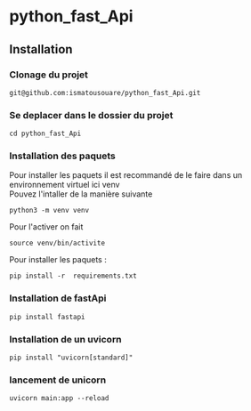 # python_fast_Api

## Installation 
### Clonage du projet
```
git@github.com:ismatousouare/python_fast_Api.git
```
### Se deplacer dans le dossier du projet
```
cd python_fast_Api
```
### Installation des paquets 
Pour installer les paquets il est recommandé de le faire dans un environnement virtuel ici venv  
Pouvez l'intaller de la manière suivante 
```
python3 -m venv venv 
```
Pour l'activer on fait
```
source venv/bin/activite

```
Pour installer les paquets :
```
pip install -r  requirements.txt
``` 
### Installation de fastApi
```
pip install fastapi
```
### Installation de un uvicorn
```
pip install "uvicorn[standard]" 
```
### lancement de unicorn
```
uvicorn main:app --reload  
```


